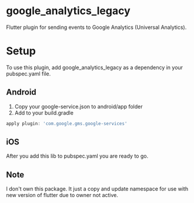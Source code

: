 # google_analytics_legacy
Flutter plugin for sending events to Google Analytics (Universal Analytics).

# Setup
To use this plugin, add google_analytics_legacy as a dependency in your pubspec.yaml file.

## Android
1. Copy your google-service.json to android/app folder
2. Add to your build.gradle
```groovy
apply plugin: 'com.google.gms.google-services'
```

## iOS
After you add this lib to pubspec.yaml you are ready to go.

## Note
I don't own this package. It just a copy and update namespace for use with new version of flutter due to owner not active.  



